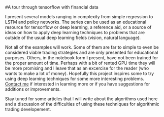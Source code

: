 #A tour through tensorflow with financial data

I present several models ranging in complexity from simple regression to LSTM and policy networks. The series can be used as an educational resource for tensorflow or deep learning, a reference aid, or a source of ideas on how to apply deep learning techniques to problems that are outside of the usual deep learning fields (vision, natural language).

Not all of the examples will work. Some of them are far to simple to even be considered viable trading strategies and are only presented for educational purposes. Others, in the notebook form I present, have not been trained for the proper amount of time. Perhaps with a bit of rented GPU time they will be more promising and I leave that as an excercise for the reader (who wants to make a lot of money). Hopefully this project inspires some to try using deep learning techniques for some more interesting problems. [Contact me](<ljrconnell@gmail.com>) if interested in learning more or if you have suggestions for additions or improvements. 

Stay tuned for some articles that I will write about the algorithms used here and a discussion of the difficulties of using these techniques for algorithmic trading developement.  
